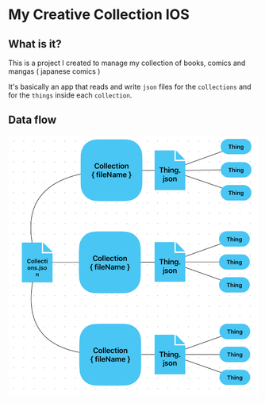 # My Creative Collection IOS

## What is it?
 This is a project I created to manage my collection of books, comics and mangas ( japanese comics )

 It's basically an app that reads and write `json` files for the `collections` and for the `things` inside each `collection`.


 ## Data flow
![Alt text](assets/data-flow.png)